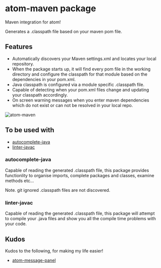 # atom-maven package

Maven integration for atom!

Generates a .classpath file based on your maven pom file.

## Features
- Automatically discovers your Maven settings.xml and locates your local repository.
- When the package starts up, it will find every pom file in the working directory and configure the classpath for that module based on the dependencies in your pom.xml.
- Java classpath is configured via a module specific .classpath file.
- Capable of detecting when your pom.xml files change and updating your classpath accordingly.
- On screen warning messages when you enter maven dependencies which do not exist or can not be resolved in your local repo.

![atom-maven](https://cloud.githubusercontent.com/assets/12021575/15276879/4429112e-1aec-11e6-8bbe-c24901b3ee17.JPG)

## To be used with

* [autocomplete-java](https://atom.io/packages/autocomplete-java)
* [linter-javac](https://atom.io/packages/linter-javac)

### autocomplete-java
Capable of reading the generated .classpath file, this package provides functionlity to organise imports, complete packages and classes, examine methods etc...

Note. git ignored .classpath files are not discovered.

### linter-javac
Capable of reading the generated .classpath file, this package will attempt to compile your .java files and show you all the compile time problems with your code.

## Kudos
Kudos to the following, for making my life easier!

* [atom-message-panel](https://github.com/tcarlsen/atom-message-panel)
